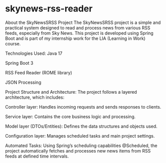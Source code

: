 # skynews-rss-reader

About the SkyNewsSRSS Project
The SkyNewsSRSS project is a simple and practical system designed to read and process news from various RSS feeds, especially from Sky News. This project is developed using Spring Boot and is part of my internship work for the LIA (Learning in Work) course.

Technologies Used:
 Java 17

 Spring Boot 3

 RSS Feed Reader (ROME library)

 JSON Processing

Project Structure and Architecture:
The project follows a layered architecture, which includes:

Controller layer: Handles incoming requests and sends responses to clients.

Service layer: Contains the core business logic and processing.

Model layer (DTOs/Entities): Defines the data structures and objects used.

Configuration layer: Manages scheduled tasks and main project settings.

Automated Tasks:
Using Spring’s scheduling capabilities @Scheduled, the project automatically fetches and processes new news items from RSS feeds at defined time intervals.
